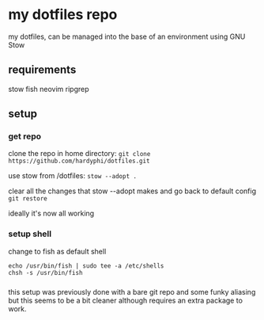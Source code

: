 # my dotfiles repo

my dotfiles, can be managed into the base of an environment using GNU Stow

## requirements

stow
fish
neovim
ripgrep

## setup

### get repo

clone the repo in home directory:
`git clone https://github.com/hardyphi/dotfiles.git`

use stow from /dotfiles:
`stow --adopt .`

clear all the changes that stow --adopt makes and go back to default config
`git restore`

ideally it's now all working

### setup shell

change to fish as default shell
```
echo /usr/bin/fish | sudo tee -a /etc/shells
chsh -s /usr/bin/fish
```



###

this setup was previously done with a bare git repo and some funky aliasing but
this seems to be a bit cleaner although requires an extra package to work.
